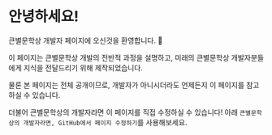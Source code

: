 # 안녕하세요!

큰별문학상 개발자 페이지에 오신것을 환영합니다. 🎉

이 페이지는 큰별문학상 개발의 전반적 과정을 설명하고, 미래의 큰별문학상 개발자분들에게 지식을 전달드리기 위해 제작되었습니다.

물론 본 페이지는 전체 공개이므로, 개발자가 아니시더라도 언제든지 이 페이지를 참고하실 수 있습니다.

더불어 큰별문학상의 개발자라면 이 페이지를 직접 수정하실 수 있습니다! 아래 `큰별문학상의 개발자라면, GitHub에서 페이지 수정하기`를 사용해보세요.
